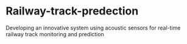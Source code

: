 # Railway-track-predection
Developing an innovative system using acoustic sensors for real-time railway track monitoring and prediction
